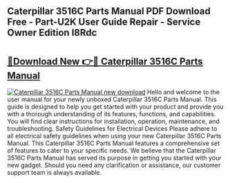 ## Caterpillar 3516C Parts Manual PDF Download Free - Part-U2K User Guide Repair - Service Owner Edition l8Rdc

# <h2><a href="http://bc37754.oget.top/?id=Caterpillar+3516C+Parts+Manual">🔗Download New 👉🔴 Caterpillar 3516C Parts Manual</a></h2>

[![Caterpillar 3516C Parts Manual new download](https://i.imgur.com/5g1atiW.png)](http://bc37754.oget.top/?id=Caterpillar+3516C+Parts+Manual)
Hello and welcome to the user manual for your newly unboxed Caterpillar 3516C Parts Manual. This guide is designed to help you get started with your product and provide you with a thorough understanding of its features, functions, and capabilities. You will find clear instructions for installation, operation, maintenance, and troubleshooting. Safety Guidelines for Electrical Devices Please adhere to all electrical safety guidelines when using your new Caterpillar 3516C Parts Manual. This Caterpillar 3516C Parts Manual features a comprehensive set of features to cater to your specific needs. We believe that the Caterpillar 3516C Parts Manual has served its purpose in getting you started with your new gadget. Should you need any clarification or assistance, our customer support team is always available.
